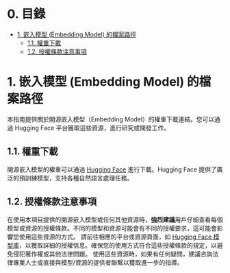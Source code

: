 # 0. 目錄
- [1. 嵌入模型 (Embedding Model) 的檔案路徑](#1-嵌入模型-embedding-model-的檔案路徑)
  - [1.1. 權重下載](#11-權重下載)
  - [1.2. 授權條款注意事項](#12-授權條款注意事項)


# 1. 嵌入模型 (Embedding Model) 的檔案路徑
本指南提供關於開源嵌入模型（Embedding Model）的權重下載連結。您可以通過 Hugging Face 平台獲取這些資源，進行研究或開發工作。


## 1.1. 權重下載
開源嵌入模型的權重可以通過 [Hugging Face](https://huggingface.co/models) 進行下載。Hugging Face 提供了廣泛的預訓練模型，支持各種自然語言處理任務。


## 1.2. 授權條款注意事項
在使用本項目提供的開源嵌入模型或任何其他資源時，**強烈建議**用戶仔細查看每個模型或資源的授權條款。不同的模型和資源可能會有不同的授權要求，這可能會影響您使用這些資源的方式。
請前往相應的平台或資源頁面，如 [Hugging Face 模型庫](https://huggingface.co/models)，以獲取詳細的授權信息。確保您的使用方式符合這些授權條款的規定，以避免侵犯著作權或其他法律問題。
使用這些資源時，如果有任何疑問，建議咨詢法律專業人士或直接與模型/資源的提供者聯繫以獲取進一步的指導。
